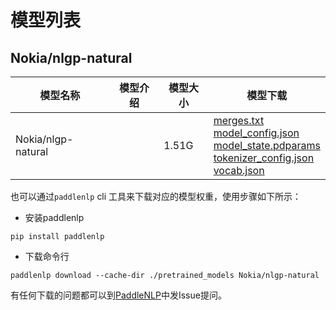 #  模型列表

## Nokia/nlgp-natural

| 模型名称 | 模型介绍 | 模型大小  | 模型下载 |
| --- | --- | --- | --- |
|Nokia/nlgp-natural|  | 1.51G | [merges.txt](https://bj.bcebos.com/paddlenlp/models/community/Nokia/nlgp-natural/merges.txt)<br>[model_config.json](https://bj.bcebos.com/paddlenlp/models/community/Nokia/nlgp-natural/model_config.json)<br>[model_state.pdparams](https://bj.bcebos.com/paddlenlp/models/community/Nokia/nlgp-natural/model_state.pdparams)<br>[tokenizer_config.json](https://bj.bcebos.com/paddlenlp/models/community/Nokia/nlgp-natural/tokenizer_config.json)<br>[vocab.json](https://bj.bcebos.com/paddlenlp/models/community/Nokia/nlgp-natural/vocab.json) |

也可以通过`paddlenlp` cli 工具来下载对应的模型权重，使用步骤如下所示：

* 安装paddlenlp

```shell
pip install paddlenlp
```

* 下载命令行

```shell
paddlenlp download --cache-dir ./pretrained_models Nokia/nlgp-natural
```

有任何下载的问题都可以到[PaddleNLP](https://github.com/PaddlePaddle/PaddleNLP)中发Issue提问。